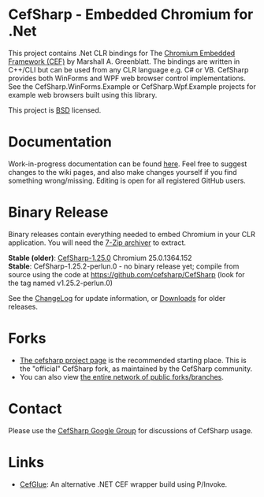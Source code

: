 # CefSharp - Embedded Chromium for .Net

This project contains .Net CLR bindings for The [Chromium Embedded Framework (CEF)](http://code.google.com/p/chromiumembedded/ "Google Code") by Marshall A. Greenblatt. The bindings are written in C++/CLI but can be used from any CLR language e.g. C# or VB. CefSharp provides both WinForms and WPF web browser control implementations. See the CefSharp.WinForms.Example or CefSharp.Wpf.Example projects for example web browsers built using this library.

This project is [BSD](http://www.opensource.org/licenses/bsd-license.php "BSD License") licensed.

# Documentation

Work-in-progress documentation can be found [here](https://github.com/cefsharp/CefSharp/wiki). Feel free to suggest changes to the
wiki pages, and also make changes yourself if you find something wrong/missing. Editing is open for all registered GitHub users.

# Binary Release

Binary releases contain everything needed to embed Chromium in your CLR application. You will need the [7-Zip archiver](http://www.7-zip.org/ "7-Zip") to extract.

**Stable (older)**: [CefSharp-1.25.0](http://sourceforge.net/projects/cefsharp/files/CefSharp-1.25.0.7z/download "Download")
Chromium 25.0.1364.152  
**Stable**: CefSharp-1.25.2-perlun.0 - no binary release yet; compile from source using the code at
https://github.com/cefsharp/CefSharp (look for the tag named v1.25.2-perlun.0)

See the [ChangeLog](https://github.com/ataranto/CefSharp/blob/master/ChangeLog.md) for update information, or [Downloads](https://sourceforge.net/projects/cefsharp/files/) for older releases.

# Forks

- [The cefsharp project page](https://github.com/cefsharp/CefSharp) is the recommended starting place. This is the "official"
  CefSharp fork, as maintained by the CefSharp community.
- You can also view [the entire network of public forks/branches](https://github.com/cefsharp/CefSharp/network).

# Contact

Please use the [CefSharp Google Group](https://groups.google.com/forum/#!forum/cefsharp) for discussions of CefSharp usage.

# Links

- [CefGlue](https://bitbucket.org/fddima/cefglue/wiki/Home): An alternative .NET CEF wrapper build using P/Invoke.
